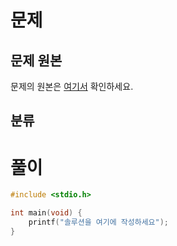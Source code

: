 # 문제

## 문제 원본

문제의 원본은 [여기서]() 확인하세요.

## 분류

# 풀이

``` c
#include <stdio.h>

int main(void) {
    printf("솔루션을 여기에 작성하세요");
}
```

